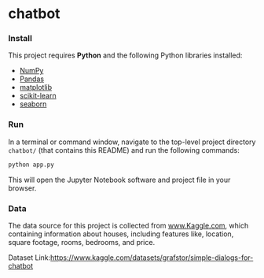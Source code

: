 # chatbot

### Install

This project requires **Python** and the following Python libraries installed:

- [NumPy](http://www.numpy.org/)
- [Pandas](http://pandas.pydata.org/)
- [matplotlib](http://matplotlib.org/)
- [scikit-learn](http://scikit-learn.org/stable/)
- [seaborn](https://seaborn.pydata.org/)


### Run

In a terminal or command window, navigate to the top-level project directory `chatbot/` (that contains this README) and run the following commands:

```bash
python app.py
``` 
This will open the Jupyter Notebook software and project file in your browser.

### Data

The data source for this project is collected from www.Kaggle.com, which containing information about houses, including features like, location, square footage, rooms, bedrooms, and price.

  Dataset Link:https://www.kaggle.com/datasets/grafstor/simple-dialogs-for-chatbot
